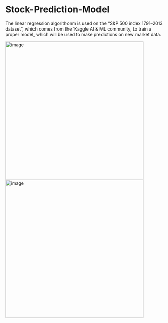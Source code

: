 # Stock-Prediction-Model
The linear regression algorithonm is used on the “S&P 500 index 1791–2013 dataset”, which comes from the ‘Kaggle AI & ML community, to train a proper model, which will be used to make predictions on new market data. 

<img width="435" alt="image" src="https://github.com/krishnasmv/Stock-Prediction-Model/assets/147545363/13215d04-f9da-4803-af1d-fe13d3f37ee0">

<img width="435" alt="image" src="https://github.com/krishnasmv/Stock-Prediction-Model/assets/147545363/abce47e0-f5af-4939-8980-213d8ac9a33e">
